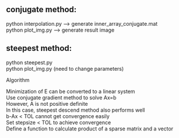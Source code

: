 ## conjugate method:
python interpolation.py --> generate inner_array_conjugate.mat<br>
python plot_img.py --> generate result image<br>

## steepest method:
python steepest.py<br>
python plot_img.py  (need to change parameters)<br>

Algorithm<br>


Minimization of E can be converted to a linear system<br>
Use conjugate gradient method to solve Ax=b<br>
However, A is not positive definite<br>
In this case, steepest descend method also performs well<br>
b-Ax < TOL cannot get convergence easily<br>
Set stepsize < TOL to achieve convergence<br>
Define a function to calculate product of a sparse matrix and a vector<br>

